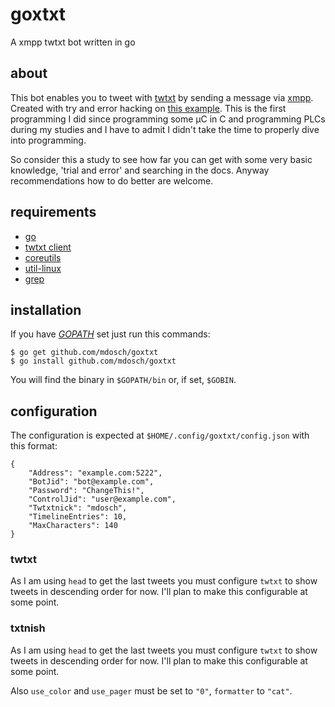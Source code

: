 # goxtxt
A xmpp twtxt bot written in go

## about

This bot enables you to tweet with [twtxt][2] by sending a message via [xmpp][3]. 
Created with try and error hacking on [this example][1].
This is the first programming I did since programming some µC in 
C and programming PLCs during my studies and I have to admit I didn't take 
the time to properly dive into programming.

So consider this a study to see how far you can get with some very basic 
knowledge, 'trial and error' and searching in the docs. Anyway 
recommendations how to do better are welcome.

## requirements

* [go][4]
* [twtxt client][5]
* [coreutils][6]
* [util-linux][7]
* [grep][8]

## installation

If you have *[GOPATH][9]* set just run this commands:

```
$ go get github.com/mdosch/goxtxt
$ go install github.com/mdosch/goxtxt
```

You will find the binary in `$GOPATH/bin` or, if set, `$GOBIN`.

## configuration

The configuration is expected at `$HOME/.config/goxtxt/config.json` with this format:

```
{
    "Address": "example.com:5222",
    "BotJid": "bot@example.com",
    "Password": "ChangeThis!",
    "ControlJid": "user@example.com",
    "Twtxtnick": "mdosch",
    "TimelineEntries": 10,
    "MaxCharacters": 140
}
```
### twtxt

As I am using `head` to get the last tweets you must configure `twtxt` to show
tweets in descending order for now. I'll plan to make this configurable at 
some point.

### txtnish

As I am using `head` to get the last tweets you must configure `twtxt` to show
tweets in descending order for now. I'll plan to make this configurable at 
some point.

Also `use_color`  and `use_pager` must be set to `"0"`, `formatter` to `"cat"`.

[1]:https://github.com/processone/gox/blob/master/cmd/xmpp_echo/xmpp_echo.go
[2]:https://github.com/buckket/twtxt/
[3]:https://xmpp.org/
[4]:https://golang.org/
[5]:https://github.com/buckket/twtxt
[6]:http://www.gnu.org/software/coreutils/coreutils.html
[7]:https://git.kernel.org/pub/scm/utils/util-linux/util-linux.git/about/
[8]:http://www.gnu.org/software/grep/
[9]:https://github.com/golang/go/wiki/SettingGOPATH
